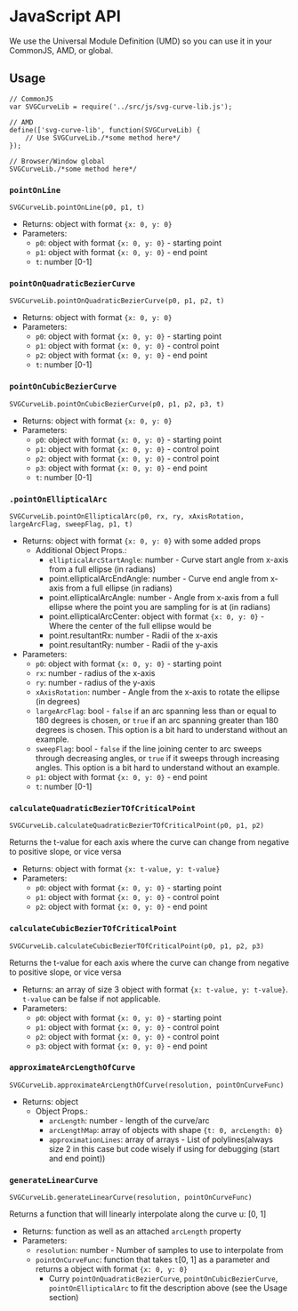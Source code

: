 # JavaScript API

We use the Universal Module Definition (UMD) so you can use it in your CommonJS, AMD, or global.

## Usage

```
// CommonJS
var SVGCurveLib = require('../src/js/svg-curve-lib.js');

// AMD
define(['svg-curve-lib', function(SVGCurveLib) {
	// Use SVGCurveLib./*some method here*/
});

// Browser/Window global
SVGCurveLib./*some method here*/
```


### `pointOnLine`

`SVGCurveLib.pointOnLine(p0, p1, t)`

 - Returns: object with format `{x: 0, y: 0}`
 - Parameters:
 	 - `p0`: object with format `{x: 0, y: 0}` - starting point
 	 - `p1`: object with format `{x: 0, y: 0}` - end point
 	 - `t`: number [0-1]

### `pointOnQuadraticBezierCurve`

`SVGCurveLib.pointOnQuadraticBezierCurve(p0, p1, p2, t)`

 - Returns: object with format `{x: 0, y: 0}`
 - Parameters:
 	 - `p0`: object with format `{x: 0, y: 0}` - starting point
 	 - `p1`: object with format `{x: 0, y: 0}` - control point
 	 - `p2`: object with format `{x: 0, y: 0}` - end point
 	 - `t`: number [0-1]

### `pointOnCubicBezierCurve`

`SVGCurveLib.pointOnCubicBezierCurve(p0, p1, p2, p3, t)`

 - Returns: object with format `{x: 0, y: 0}`
 - Parameters:
 	 - `p0`: object with format `{x: 0, y: 0}` - starting point
 	 - `p1`: object with format `{x: 0, y: 0}` - control point
 	 - `p2`: object with format `{x: 0, y: 0}` - control point
 	 - `p3`: object with format `{x: 0, y: 0}` - end point
 	 - `t`: number [0-1]

### `.pointOnEllipticalArc`

`SVGCurveLib.pointOnEllipticalArc(p0, rx, ry, xAxisRotation, largeArcFlag, sweepFlag, p1, t)`

 - Returns: object with format `{x: 0, y: 0}` with some added props
 	 - Additional Object Props.:
 	 	 - `ellipticalArcStartAngle`: number - Curve start angle from x-axis from a full ellipse (in radians)
 	 	 - point.ellipticalArcEndAngle: number - Curve end angle from x-axis from a full ellipse (in radians)
 	 	 - point.ellipticalArcAngle: number - Angle from x-axis from a full ellipse where the point you are sampling for is at (in radians)
 	 	 - point.ellipticalArcCenter: object with format `{x: 0, y: 0}` - Where the center of the full ellipse would be
 	 	 - point.resultantRx: number - Radii of the x-axis
 	 	 - point.resultantRy: number - Radii of the y-axis
 - Parameters:
 	 - `p0`: object with format `{x: 0, y: 0}` - starting point
 	 - `rx`: number - radius of the x-axis
 	 - `ry`: number - radius of the y-axis
 	 - `xAxisRotation`: number - Angle from the x-axis to rotate the ellipse (in degrees)
 	 - `largeArcFlag`: bool - `false` if an arc spanning less than or equal to 180 degrees is chosen, or `true` if an arc spanning greater than 180 degrees is chosen. This option is a bit hard to understand without an example.
 	 - `sweepFlag`: bool - `false` if the line joining center to arc sweeps through decreasing angles, or `true` if it sweeps through increasing angles. This option is a bit hard to understand without an example.
 	 - `p1`: object with format `{x: 0, y: 0}` - end point
 	 - `t`: number [0-1]


### `calculateQuadraticBezierTOfCriticalPoint`

`SVGCurveLib.calculateQuadraticBezierTOfCriticalPoint(p0, p1, p2)`

Returns the t-value for each axis where the curve can change from negative to positive slope, or vice versa

 - Returns: object with format `{x: t-value, y: t-value}`
 - Parameters:
 	 - `p0`: object with format `{x: 0, y: 0}` - starting point
 	 - `p1`: object with format `{x: 0, y: 0}` - control point
 	 - `p2`: object with format `{x: 0, y: 0}` - end point


### `calculateCubicBezierTOfCriticalPoint`

`SVGCurveLib.calculateCubicBezierTOfCriticalPoint(p0, p1, p2, p3)`

Returns the t-value for each axis where the curve can change from negative to positive slope, or vice versa

 - Returns: an array of size 3 object with format `{x: t-value, y: t-value}`. `t-value` can be false if not applicable.
 - Parameters:
 	 - `p0`: object with format `{x: 0, y: 0}` - starting point
 	 - `p1`: object with format `{x: 0, y: 0}` - control point
 	 - `p2`: object with format `{x: 0, y: 0}` - control point
 	 - `p3`: object with format `{x: 0, y: 0}` - end point


### `approximateArcLengthOfCurve`

`SVGCurveLib.approximateArcLengthOfCurve(resolution, pointOnCurveFunc)`

 - Returns: object
 	 - Object Props.:
 	 	 - `arcLength`: number - length of the curve/arc
 	 	 - `arcLengthMap`: array of objects with shape `{t: 0, arcLength: 0}`
 	 	 - `approximationLines`: array of arrays - List of polylines(always size 2 in this case but code wisely if using for debugging (start and end point))


### `generateLinearCurve`

`SVGCurveLib.generateLinearCurve(resolution, pointOnCurveFunc)`

Returns a function that will linearly interpolate along the curve u: [0, 1]

 - Returns: function as well as an attached `arcLength` property
 - Parameters:
 	 - `resolution`: number - Number of samples to use to interpolate from
 	 - `pointOnCurveFunc`: function that takes `t`[0, 1] as a parameter and returns a object with format `{x: 0, y: 0}`
 	 	 - Curry `pointOnQuadraticBezierCurve`, `pointOnCubicBezierCurve`, `pointOnEllipticalArc` to fit the description above (see the Usage section)


